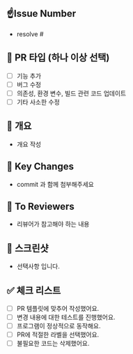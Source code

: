 ## ☝️Issue Number
- resolve #

## 📍 PR 타입 (하나 이상 선택)
- [ ] 기능 추가
- [ ] 버그 수정
- [ ] 의존성, 환경 변수, 빌드 관련 코드 업데이트
- [ ] 기타 사소한 수정

## 📌 개요
- 개요 작성

## 🔎 Key Changes
- commit 과 함께 첨부해주세요

## 💌 To Reviewers
- 리뷰어가 참고해야 하는 내용

## 📸 스크린샷
- 선택사항 입니다.

## ✅ 체크 리스트
- [ ] PR 템플릿에 맞추어 작성했어요.
- [ ] 변경 내용에 대한 테스트를 진행했어요.
- [ ] 프로그램이 정상적으로 동작해요.
- [ ] PR에 적절한 라벨을 선택했어요.
- [ ] 불필요한 코드는 삭제했어요.
